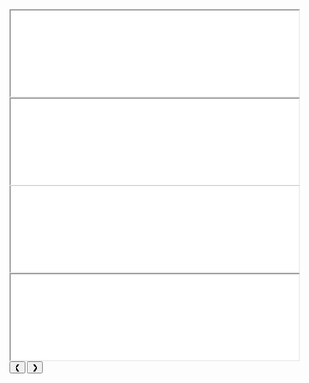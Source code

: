 
<link rel="stylesheet" href="https://www.w3schools.com/w3css/4/w3.css">

<div markdown="0">
    <div class="slideshow-container">
        <iframe class="mySlides_vid" style="width:100%" loading="lazy" src="/images/projects/dcit_bootcamp/videos/maze_success.mp4">
        </iframe>
        <iframe class="mySlides_vid" style="width:100%" loading="lazy" src="/images/projects/dcit_bootcamp/videos/maze_success2.mp4">
        </iframe>
        <iframe class="mySlides_vid" style="width:100%" loading="lazy" src="/images/projects/dcit_bootcamp/videos/creating_path.mp4">
        </iframe>
        <iframe class="mySlides_vid" style="width:100%" loading="lazy" src="/images/projects/dcit_bootcamp/videos/bot_humans.mp4">
        </iframe>
        <button class="prev" onclick="plusDivs(-1)">&#10094;</button>
        <button class="next" onclick="plusDivs(1)">&#10095;</button>
    </div>
</div>

<script>
var slideIndex = 1;
showDivs(slideIndex);

function plusDivs(n) {
  showDivs(slideIndex += n);
}

function showDivs(n) {
  var i;
  var x = document.getElementsByClassName("mySlides_vid");
  if (n > x.length) {slideIndex = 1}
  if (n < 1) {slideIndex = x.length}
  for (i = 0; i < x.length; i++) {
    x[i].style.display = "none";  
  }
  x[slideIndex-1].style.display = "block";  
}
</script>
